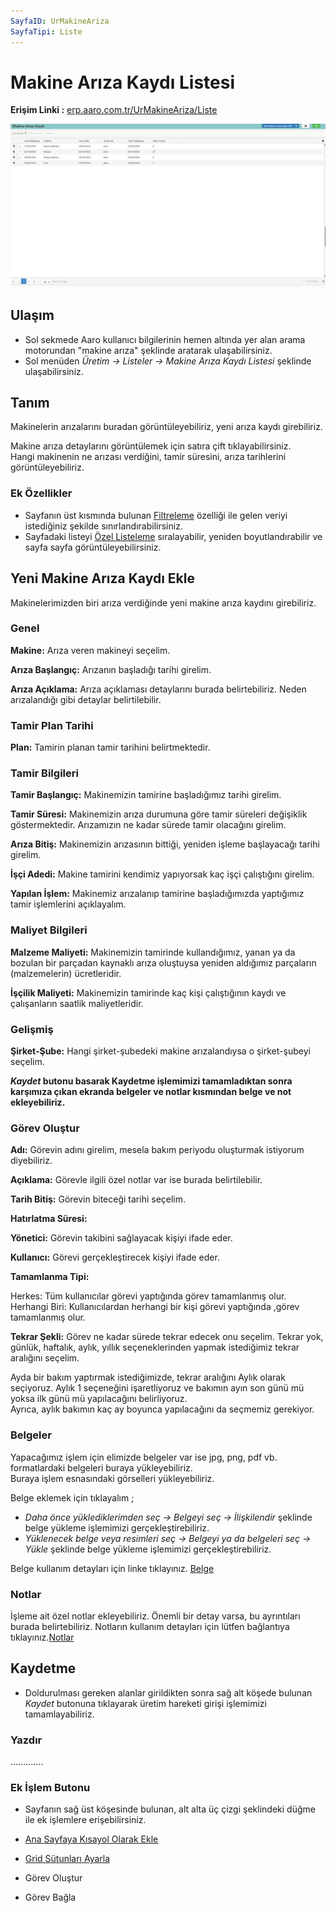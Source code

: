 ```yaml
---
SayfaID: UrMakineAriza
SayfaTipi: Liste
---
```


# Makine Arıza Kaydı Listesi

**Erişim Linki :** [erp.aaro.com.tr/UrMakineAriza/Liste](erp.aaro.com.tr/UrMakineAriza/Liste)

[![Image](../Uretim/makineariza.png)](Uretim)

## Ulaşım

- Sol sekmede Aaro kullanıcı bilgilerinin hemen altında yer alan arama motorundan "makine arıza" şeklinde aratarak ulaşabilirsiniz.
- Sol menüden *Üretim -> Listeler -> Makine Arıza Kaydı Listesi* şeklinde ulaşabilirsiniz.

## Tanım 

Makinelerin arızalarını buradan görüntüleyebiliriz, yeni arıza kaydı girebiliriz.

Makine arıza detaylarını görüntülemek için satıra çift tıklayabilirsiniz.  
Hangi makinenin ne arızası verdiğini, tamir süresini, arıza tarihlerini görüntüleyebiliriz.

### Ek Özellikler 

- Sayfanın üst kısmında bulunan [Filtreleme](../TemelOzellikler/SayfaKisitlari.md) özelliği ile gelen veriyi istediğiniz şekilde sınırlandırabilirsiniz.
- Sayfadaki listeyi [Özel Listeleme](../TemelOzellikler/ListeNesnesi.md) sıralayabilir, yeniden boyutlandırabilir ve sayfa sayfa görüntüleyebilirsiniz.

## Yeni Makine Arıza Kaydı Ekle

Makinelerimizden biri arıza verdiğinde yeni makine arıza kaydını girebiliriz.

### Genel

**Makine:** Arıza veren makineyi seçelim.

**Arıza Başlangıç:** Arızanın başladığı tarihi girelim.

**Arıza Açıklama:** Arıza açıklaması detaylarını burada belirtebiliriz. Neden arızalandığı gibi detaylar belirtilebilir.

### Tamir Plan Tarihi

**Plan:** Tamirin planan tamir tarihini belirtmektedir.

### Tamir Bilgileri

**Tamir Başlangıç:** Makinemizin tamirine başladığımız tarihi girelim.

**Tamir Süresi:** Makinemizin arıza durumuna göre tamir süreleri değişiklik göstermektedir. Arızamızın ne kadar sürede tamir olacağını girelim.

**Arıza Bitiş:** Makinemizin arızasının bittiği, yeniden işleme başlayacağı tarihi girelim. 

**İşçi Adedi:** Makine tamirini kendimiz yapıyorsak kaç işçi çalıştığını girelim.

**Yapılan İşlem:** Makinemiz arızalanıp tamirine başladığımızda yaptığımız tamir işlemlerini açıklayalım.

### Maliyet Bilgileri

**Malzeme Maliyeti:** Makinemizin tamirinde kullandığımız, yanan ya da bozulan bir parçadan kaynaklı arıza oluştuysa yeniden aldığımız parçaların (malzemelerin) ücretleridir.

**İşçilik Maliyeti:** Makinemizin tamirinde kaç kişi çalıştığının kaydı ve çalışanların saatlik maliyetleridir.

### Gelişmiş

**Şirket-Şube:** Hangi şirket-şubedeki makine arızalandıysa o şirket-şubeyi seçelim. 

***Kaydet* butonu basarak Kaydetme işlemimizi tamamladıktan sonra karşımıza çıkan ekranda belgeler ve notlar kısmından belge ve not ekleyebiliriz.**

### Görev Oluştur

**Adı:** Görevin adını girelim, mesela bakım periyodu oluşturmak istiyorum diyebiliriz.

**Açıklama:** Görevle ilgili özel notlar var ise burada belirtilebilir.

**Tarih Bitiş:** Görevin biteceği tarihi seçelim. 

**Hatırlatma Süresi:**

**Yönetici:** Görevin takibini sağlayacak kişiyi ifade eder. 

**Kullanıcı:** Görevi gerçekleştirecek kişiyi ifade eder.

**Tamamlanma Tipi:** 

Herkes: Tüm kullanıcılar görevi yaptığında görev tamamlanmış olur.  
	Herhangi Biri: Kullanıcılardan herhangi bir kişi görevi yaptığında ,görev tamamlanmış olur.
	
**Tekrar Şekli:** Görev ne kadar sürede tekrar edecek onu seçelim. Tekrar yok, günlük, haftalık, aylık, yıllık seçeneklerinden yapmak istediğimiz tekrar aralığını seçelim.        

Ayda bir bakım yaptırmak istediğimizde, tekrar aralığını Aylık olarak seçiyoruz.
Aylık 1 seçeneğini işaretliyoruz ve bakımın ayın son günü mü yoksa ilk günü mü yapılacağını belirliyoruz.  
Ayrıca, aylık bakımın kaç ay boyunca yapılacağını da seçmemiz gerekiyor.

### Belgeler

Yapacağımız işlem için elimizde belgeler var ise jpg, png, pdf vb. formatlardaki belgeleri buraya yükleyebiliriz.  
Buraya işlem esnasındaki görselleri yükleyebiliriz.

Belge eklemek için tıklayalım ;

- *Daha önce yüklediklerimden seç -> Belgeyi seç
-> İlişkilendir* şeklinde belge yükleme işlemimizi gerçekleştirebiliriz.
- *Yüklenecek belge veya resimleri seç -> Belgeyi ya da belgeleri seç -> Yükle* şeklinde belge yükleme işlemimizi gerçekleştirebiliriz.

Belge kullanım detayları için linke tıklayınız. [Belge](../TemelOzellikler/Belgeler.md)

### Notlar 

İşleme ait özel notlar ekleyebiliriz. Önemli bir detay varsa, bu ayrıntıları burada belirtebiliriz. Notların kullanım detayları için lütfen bağlantıya tıklayınız.[Notlar](../TemelOzellikler/Notlar.md)

## Kaydetme 

- Doldurulması gereken alanlar girildikten sonra sağ alt köşede bulunan *Kaydet* butonuna tıklayarak üretim hareketi girişi işlemimizi tamamlayabiliriz.

### Yazdır

.............


### Ek İşlem Butonu

- Sayfanın sağ üst köşesinde bulunan, alt alta üç çizgi şeklindeki düğme ile ek işlemlere erişebilirsiniz.








- [Ana Sayfaya Kısayol Olarak Ekle](../TemelOzellikler/KisaYollaraEkleme.md)
- [Grid Sütunları Ayarla](../TemelOzellikler/GridSutunAyarlari.md)
- Görev Oluştur
- Görev Bağla
